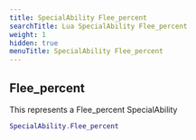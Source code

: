 ```yaml
---
title: SpecialAbility Flee_percent
searchTitle: Lua SpecialAbility Flee_percent
weight: 1
hidden: true
menuTitle: SpecialAbility Flee_percent
---
```

## Flee_percent

This represents a Flee_percent SpecialAbility
```lua
SpecialAbility.Flee_percent
```
